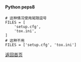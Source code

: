#### Python peps8  

```
# 这种情况使用尾随逗号
FILES = [
    'setup.cfg',
    'tox.ini',
]
# 这种不用
FILES = ['setup.cfg', 'tox.ini']
```
[返回首页](./README.md)